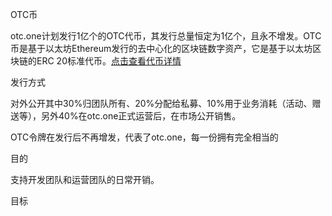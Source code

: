 OTC币

otc.one计划发行1亿个的OTC代币，其发行总量恒定为1亿个，且永不增发。OTC币是基于以太坊Ethereum发行的去中心化的区块链数字资产，它是基于以太坊区块链的ERC 20标准代币。[点击查看代币详情](https://etherscan.io/token/0xdac6a4df027cdd376fd074ebd97d8bc6e4cc27e2)

发行方式

对外公开其中30%归团队所有、20%分配给私募、10%用于业务消耗（活动、赠送等），另外40%在otc.one正式运营后，在市场公开销售。

OTC令牌在发行后不再增发，代表了otc.one，每一份拥有完全相当的



目的

支持开发团队和运营团队的日常开销。

目标

